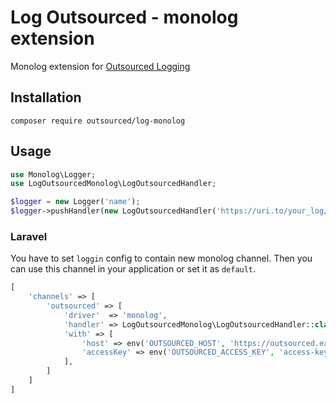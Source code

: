 # Log Outsourced - monolog extension

Monolog extension for [Outsourced Logging](https://github.com/pipan/log-outsourced-api)

## Installation

`composer require outsourced/log-monolog`

## Usage

```php
use Monolog\Logger;
use LogOutsourcedMonolog\LogOutsourcedHandler;

$logger = new Logger('name');
$logger->pushHandler(new LogOutsourcedHandler('https://uri.to/your_log/outsourced_api'));
```

### Laravel

You have to set `loggin` config to contain new monolog channel. Then you can use this channel in your application or set it as `default`.

```php
[
    'channels' => [
        'outsourced' => [
            'driver'  => 'monolog',
            'handler' => LogOutsourcedMonolog\LogOutsourcedHandler::class,
            'with' => [
                'host' => env('OUTSOURCED_HOST', 'https://outsourced.example.com'),
                'accessKey' => env('OUTSOURCED_ACCESS_KEY', 'access-key')
            ],
        ]
    ]
]
```